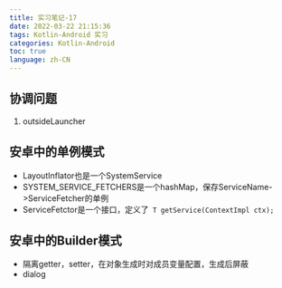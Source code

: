 ```yaml
---
title: 实习笔记-17
date: 2022-03-22 21:15:36
tags: Kotlin-Android 实习
categories: Kotlin-Android
toc: true
language: zh-CN
---
```


## 协调问题
1. outsideLauncher


## 安卓中的单例模式
- LayoutInflator也是一个SystemService
- SYSTEM_SERVICE_FETCHERS是一个hashMap，保存ServiceName->ServiceFetcher<T>的单例
- ServiceFetctor是一个接口，定义了` T getService(ContextImpl ctx);`

## 安卓中的Builder模式
- 隔离getter，setter，在对象生成时对成员变量配置，生成后屏蔽
- dialog

